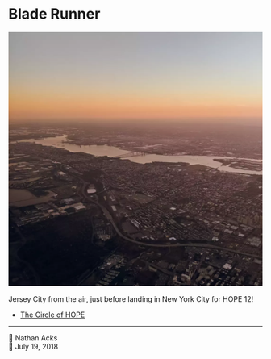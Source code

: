 # Blade Runner

![Looking west across Jersey City at dusk](assets/30b7086afab9c012ea2817ed2523ef20.webp)

Jersey City from the air, just before landing in New York City for HOPE 12!

* [The Circle of HOPE](https://xii.hope.net/)

- - - -

<span aria-hidden="true">👤</span> Nathan Acks  
<span aria-hidden="true">📅</span> July 19, 2018
